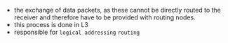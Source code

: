 - the exchange of data packets, as these cannot be directly routed to the receiver and therefore have to be provided with routing nodes.
- this process is done in L3
- responsible for `logical addressing` `routing`
